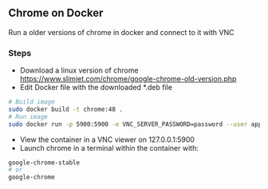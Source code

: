 ## Chrome on Docker

Run a older versions of chrome in docker and connect to it with VNC

### Steps

- Download a linux version of chrome https://www.slimjet.com/chrome/google-chrome-old-version.php
- Edit Docker file with the downloaded *.deb file
```bash
# Build image
sudo docker build -t chrome:48 .
# Run image
sudo docker run -p 5900:5900 -e VNC_SERVER_PASSWORD=password --user apps --privileged chrome:60
```

- View the container in a VNC viewer on 127.0.0.1:5900
- Launch chrome in a terminal within the container with:

```bash
google-chrome-stable
# or
google-chrome
```